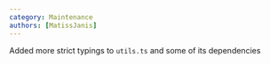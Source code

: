 ```yaml
---
category: Maintenance
authors: [MatissJanis]
---
```


Added more strict typings to `utils.ts` and some of its dependencies
